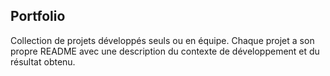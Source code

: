 ## Portfolio

Collection de projets développés seuls ou en équipe. Chaque projet a son propre README avec une description du contexte de développement et du résultat obtenu.
